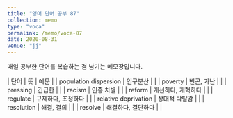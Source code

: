```yaml
---
title: "영어 단어 공부 87"
collection: memo
type: "voca"
permalink: /memo/voca-87
date: 2020-08-31
venue: "jj"
---
```


매일 공부한 단어를 복습하는 겸 남기는 메모장입니다.

| 단어 | 뜻 | 예문 |
| population dispersion | 인구분산 |  |
| poverty | 빈곤, 가난 |  |
| pressing | 긴급한 |  |
| racism | 인종 차별 |  |
| reform | 개선하다, 개혁하다 |  |
| regulate | 규제하다, 조정하다 |  |
| relative deprivation | 상대적 박탈감 |  |
| resolution | 해결, 결의 |  |
| resolve | 해결하다, 결단하다 |  |



































